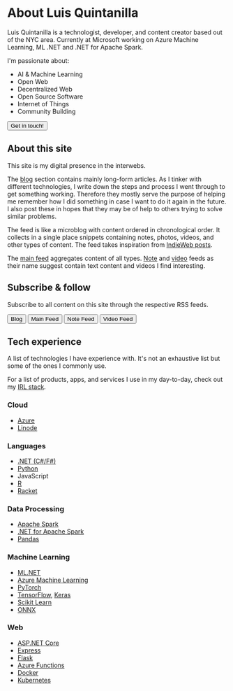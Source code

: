 # About Luis Quintanilla

Luis Quintanilla is a technologist, developer, and content creator based out of the NYC area. Currently at Microsoft working on Azure Machine Learning, ML .NET and .NET for Apache Spark.

I'm passionate about:

- AI & Machine Learning
- Open Web
- Decentralized Web
- Open Source Software
- Internet of Things
- Community Building

<a href="/contact.html"><button type="button" class="btn btn-dark">Get in touch!</button></a>

## About this site

This site is my digital presence in the interwebs.

The [blog](/posts/1/index.html) section contains mainly long-form articles. As I tinker with different technologies, I write down the steps and process I went through to get something working. Therefore they mostly serve the purpose of helping me remember how I did something in case I want to do it again in the future. I also post these in hopes that they may be of help to others trying to solve similar problems.

The feed is like a microblog with content ordered in chronological order. It collects in a single place snippets containing notes, photos, videos, and other types of content. The feed takes inspiration from [IndieWeb posts](https://indieweb.org/posts).

The [main feed](/feed/index.html) aggregates content of all types. [Note](/feed/notes.html) and [video](/feed/videos.html) feeds as their name suggest contain text content and videos I find interesting.

## Subscribe & follow <span id="subscribe"></span>

Subscribe to all content on this site through the respective RSS feeds.

<a href="/posts/index.xml"><button type="button" class="btn btn-dark">Blog</button></a>
<a href="/feed/index.xml"><button type="button" class="btn btn-dark">Main Feed</button></a>
<a href="/feed/notes.xml"><button type="button" class="btn btn-dark">Note Feed</button></a>
<a href="/feed/videos.xml"><button type="button" class="btn btn-dark">Video Feed</button></a>

## Tech experience

A list of technologies I have experience with. It's not an exhaustive list but some of the ones I commonly use.

For a list of products, apps, and services I use in my day-to-day, check out my [IRL stack](/irl-stack.html).

### Cloud

- [Azure](https://azure.microsoft.com/)
- [Linode](https://www.linode.com/)

### Languages

- [.NET (C#/F#)](https://dotnet.microsoft.com/)
- [Python](https://www.python.org/)
- JavaScript
- [R](https://www.r-project.org/)
- [Racket](https://racket-lang.org/)

### Data Processing

- [Apache Spark](https://spark.apache.org/)
- [.NET for Apache Spark](https://dotnet.microsoft.com/apps/data/spark)
- [Pandas](https://pandas.pydata.org/)

### Machine Learning

- [ML.NET](https://dotnet.microsoft.com/apps/machinelearning-ai/ml-dotnet)
- [Azure Machine Learning](https://azure.microsoft.com/services/machine-learning/)
- [PyTorch](https://pytorch.org/)
- [TensorFlow](https://www.tensorflow.org/), [Keras](https://keras.io/)
- [Scikit Learn](https://scikit-learn.org/stable/index.html)
- [ONNX](https://onnx.ai/)

### Web

- [ASP.NET Core](https://dotnet.microsoft.com/apps/aspnet)
- [Express](http://expressjs.com/)
- [Flask](https://flask.palletsprojects.com/en/2.0.x/)
- [Azure Functions](https://azure.microsoft.com/services/functions/)
- [Docker](https://www.docker.com/)
- [Kubernetes](https://kubernetes.io/)
